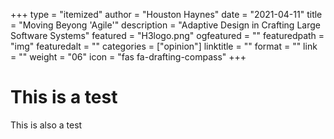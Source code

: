 +++
type = "itemized"
author = "Houston Haynes"
date = "2021-04-11"
title = "Moving Beyong 'Agile'"
description = "Adaptive Design in Crafting Large Software Systems"
featured = "H3logo.png"
ogfeatured = ""
featuredpath = "img"
featuredalt = ""
categories = ["opinion"]
linktitle = ""
format = ""
link = ""
weight = "06"
icon = "fas fa-drafting-compass"
+++
# This is a test

This is also a test